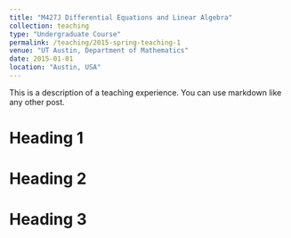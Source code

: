 ```yaml
---
title: "M427J Differential Equations and Linear Algebra"
collection: teaching
type: "Undergraduate Course"
permalink: /teaching/2015-spring-teaching-1
venue: "UT Austin, Department of Mathematics"
date: 2015-01-01
location: "Austin, USA"
---
```


This is a description of a teaching experience. You can use markdown like any other post.

Heading 1
======

Heading 2
======

Heading 3
======
